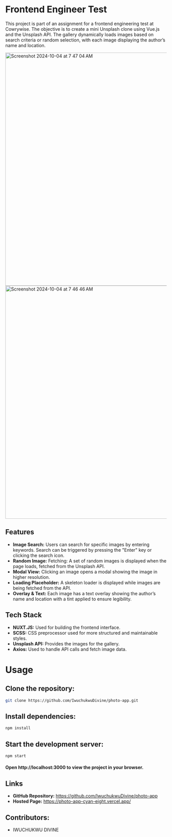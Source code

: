 # Frontend Engineer Test

This project is part of an assignment for a frontend engineering test at Cowrywise. The objective is to create a mini Unsplash clone using Vue.js and the Unsplash API. The gallery dynamically loads images based on search criteria or random selection, with each image displaying the author’s name and location.

<img width="728" alt="Screenshot 2024-10-04 at 7 47 04 AM" src="https://github.com/user-attachments/assets/d13bc0c2-9d11-43f5-9474-c35982e57f69">
<img width="728" alt="Screenshot 2024-10-04 at 7 46 46 AM" src="https://github.com/user-attachments/assets/64b7b11d-c9af-4e41-9187-6c6f4db4d94d">

## Features

- **Image Search:** Users can search for specific images by entering keywords. Search can be triggered by pressing the "Enter" key or clicking the search icon.
- **Random Image:** Fetching: A set of random images is displayed when the page loads, fetched from the Unsplash API.
- **Modal View:** Clicking an image opens a modal showing the image in higher resolution.
- **Loading Placeholder:** A skeleton loader is displayed while images are being fetched from the API.
- **Overlay & Text:** Each image has a text overlay showing the author’s name and location with a tint applied to ensure legibility.


## Tech Stack

- **NUXT.JS:** Used for building the frontend interface.
- **SCSS:** CSS preprocessor used for more structured and maintainable styles.
- **Unsplash API:** Provides the images for the gallery.
- **Axios:** Used to handle API calls and fetch image data.

# Usage

## Clone the repository:
```bash
git clone https://github.com/IwuchukwuDivine/photo-app.git
```
## Install dependencies:
```bash
npm install
```
## Start the development server:
```bash
npm start
```
#### Open http://localhost:3000 to view the project in your browser.


## Links 
- **GitHub Repository:** https://github.com/IwuchukwuDivine/photo-app
- **Hosted Page:** https://photo-app-cyan-eight.vercel.app/

## Contributors:
- IWUCHUKWU DIVINE
